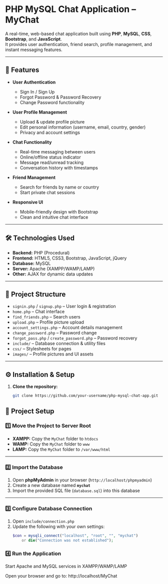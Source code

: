 # PHP MySQL Chat Application – MyChat

A real-time, web-based chat application built using **PHP**, **MySQL**, **CSS**, **Bootstrap**, and **JavaScript**.  
It provides user authentication, friend search, profile management, and instant messaging features.

---

## 🚀 Features

- **User Authentication**
  - Sign In / Sign Up
  - Forgot Password & Password Recovery
  - Change Password functionality

- **User Profile Management**
  - Upload & update profile picture
  - Edit personal information (username, email, country, gender)
  - Privacy and account settings

- **Chat Functionality**
  - Real-time messaging between users
  - Online/offline status indicator
  - Message read/unread tracking
  - Conversation history with timestamps

- **Friend Management**
  - Search for friends by name or country
  - Start private chat sessions

- **Responsive UI**
  - Mobile-friendly design with Bootstrap
  - Clean and intuitive chat interface

---

## 🛠️ Technologies Used

- **Backend:** PHP (Procedural)
- **Frontend:** HTML5, CSS3, Bootstrap, JavaScript, jQuery
- **Database:** MySQL
- **Server:** Apache (XAMPP/WAMP/LAMP)
- **Other:** AJAX for dynamic data updates

---

## 📂 Project Structure

- `signin.php` / `signup.php` – User login & registration
- `home.php` – Chat interface
- `find_friends.php` – Search users
- `upload.php` – Profile picture upload
- `account_settings.php` – Account details management
- `change_password.php` – Password change
- `forgot_pass.php` / `create_password.php` – Password recovery
- `include/` – Database connection & utility files
- `css/` – Stylesheets for pages
- `images/` – Profile pictures and UI assets

---

## ⚙️ Installation & Setup

1. **Clone the repository:**
   ```bash
   git clone https://github.com/your-username/php-mysql-chat-app.git

## 📂 Project Setup

### 1️⃣ Move the Project to Server Root
- **XAMPP:** Copy the `MyChat` folder to `htdocs`
- **WAMP:** Copy the `MyChat` folder to `www`
- **LAMP:** Copy the `MyChat` folder to `/var/www/html`

---

### 2️⃣ Import the Database
1. Open **phpMyAdmin** in your browser (`http://localhost/phpmyadmin`)
2. Create a new database named **`mychat`**
3. Import the provided SQL file (`database.sql`) into this database

---

### 3️⃣ Configure Database Connection
1. Open `include/connection.php`
2. Update the following with your own settings:
   ```php
   $con = mysqli_connect("localhost", "root", "", "mychat") 
       or die("Connection was not established");

### 4️⃣ Run the Application
Start Apache and MySQL services in XAMPP/WAMP/LAMP

Open your browser and go to:
http://localhost/MyChat
